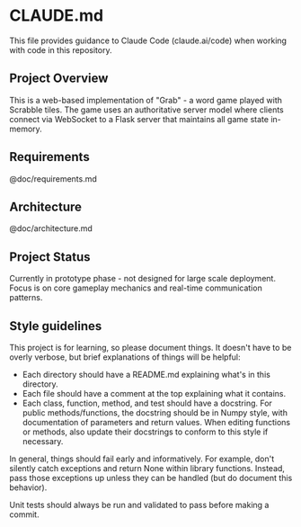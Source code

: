 # CLAUDE.md

This file provides guidance to Claude Code (claude.ai/code) when working with code in this repository.

## Project Overview

This is a web-based implementation of "Grab" - a word game played with Scrabble tiles. The game uses an authoritative server model where clients connect via WebSocket to a Flask server that maintains all game state in-memory.

## Requirements

@doc/requirements.md

## Architecture

@doc/architecture.md

## Project Status

Currently in prototype phase - not designed for large scale deployment. Focus is on core gameplay mechanics and real-time communication patterns.

## Style guidelines

This project is for learning, so please document things.  It doesn't have to be overly verbose, but brief explanations of things will be helpful:
- Each directory should have a README.md explaining what's in this directory.
- Each file should have a comment at the top explaining what it contains.
- Each class, function, method, and test should have a docstring.  For public methods/functions, the docstring should be in Numpy style, with
  documentation of parameters and return values.  When editing functions or methods, also update their docstrings to conform to this style
  if necessary.
  
In general, things should fail early and informatively.  For example, don't silently catch exceptions and return None within library functions.  Instead, pass those exceptions up unless they can be handled (but do document this behavior).

Unit tests should always be run and validated to pass before making a commit.
